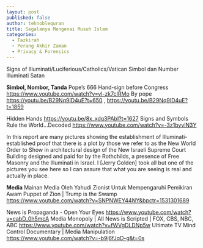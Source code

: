 ```yaml
---
layout: post
published: false
author: tehnoblequran
title: Segalanya Mengenai Musuh Islam
categories:
  - Tazkirah
  - Perang Akhir Zaman
  - Privacy & Forensics
---
```

Signs of Illuminati/Luciferious/Catholics/Vatican
Simbol dan Number Illuminati Satan

**Simbol, Nombor, Tanda**
Pope’s 666 Hand-sign before Congress https://www.youtube.com/watch?v=vl-zk7cIRMo
By pope https://youtu.be/B29Nq9ID4uE?t=650 , https://youtu.be/B29Nq9ID4uE?t=1859


Hidden Hands https://youtu.be/8x_xdq3PAbI?t=1627
Signs and Symbols Rule the World...Decoded https://www.youtube.com/watch?v=-3z1byvlN3Y

In this report are many pictures showing the establishment of Illuminati-established proof that there is a plot by those we refer to as the New World Order to Show in architectural design of the New Israeli Supreme Court Building designed and paid for by the Rothchilds, a presence of Free Masonry and the Illuminati in Israel. I [Jerry Golden] took all but one of the pictures you see here so I can assure that what you are seeing is real and actually in place.

**Media**
Mainan Media Oleh Yahudi Zionist Untuk Mempengaruhi Pemikiran Awam
Puppet of Zion | Trump is the Swamp https://www.youtube.com/watch?v=SNPNWEY44NY&bpctr=1531301689

News is Propaganda - Open Your Eyes https://www.youtube.com/watch?v=cabD_0h5mcA
Media Monopoly | All News is Scripted | FOX, CBS, NBC, ABC https://www.youtube.com/watch?v=fWVgDLDNp5w
Ultimate TV Mind Control Documentary | Media Manipulation  https://www.youtube.com/watch?v=-b9j6fJqD-g&t=0s
